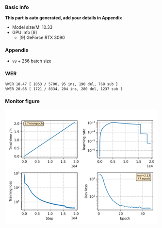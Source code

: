 ### Basic info

**This part is auto generated, add your details in Appendix**

* Model size/M: 10.33
* GPU info \[9\]
  * \[9\] GeForce RTX 3090

### Appendix

* `v8` + 256 batch size

### WER
```
%WER 18.47 [ 1053 / 5700, 95 ins, 190 del, 768 sub ]
%WER 20.65 [ 1721 / 8334, 204 ins, 280 del, 1237 sub ]
```

### Monitor figure
![monitor](./monitor.png)
